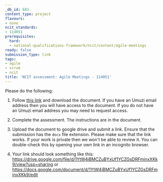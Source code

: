 ```yaml
---
_db_id: 683
content_type: project
flavours:
- none
ncit_standards:
- 114051
prerequisites:
  hard:
  - national-qualifications-framework/ncit/content/agile-meetings
ready: false
submission_type: link
tags:
- agile
- scrum
- ncit
title: 'NCIT assessment: Agile Meetings - 114051'
---
```


Please do the following:

1. Follow [this link](https://drive.google.com/file/d/1pgd1kxFYtI56wIsh4p6rMIA3BV6dk-BG/view?usp=sharing) and download the document. If you have an Umuzi email address then you will have access to the document. If you do not have an Umuzi email address you may need to request access.

2. Complete the assessment. The instructions are in the document. 
   
3. Upload the document to google drive and submit a link. Ensure that the submission has the `docx` file extension. Please make sure that the link works. If your work is private then we won't be able to review it. You can double-check this by opening your own link in an incognito browser.  

4. Your link should look something like this:
https://drive.google.com/file/d/1YtW4iBMCZuBYxUf1YCZGsDRFminxXKk9/view?usp=sharing or https://docs.google.com/document/d/1YtW4iBMCZuBYxUf1YCZGsDRFminxXKk9/edit